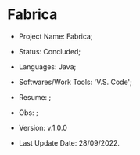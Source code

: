 # Fabrica

- Project Name: Fabrica;
- Status: Concluded;
- Languages: Java;
- Softwares/Work Tools: 'V.S. Code';
- Resume: ;
- Obs: ;
- Version: v.1.0.0

- Last Update Date: 28/09/2022.
